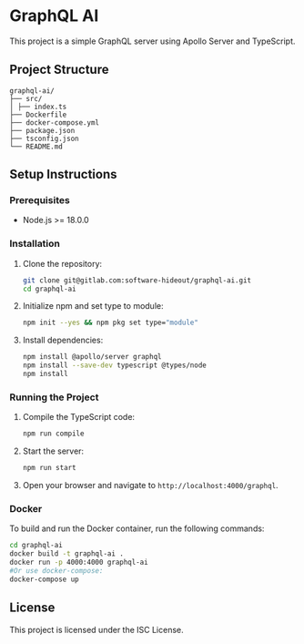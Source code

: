 # GraphQL AI

This project is a simple GraphQL server using Apollo Server and TypeScript.

## Project Structure
```
graphql-ai/
├── src/
│ ├── index.ts
├── Dockerfile
├── docker-compose.yml
├── package.json
├── tsconfig.json
└── README.md
```

## Setup Instructions

### Prerequisites

- Node.js >= 18.0.0

### Installation

1. Clone the repository:
    ```sh
    git clone git@gitlab.com:software-hideout/graphql-ai.git
    cd graphql-ai
    ```

2. Initialize npm and set type to module:
    ```sh
    npm init --yes && npm pkg set type="module"
    ```

3. Install dependencies:
    ```sh
    npm install @apollo/server graphql
    npm install --save-dev typescript @types/node
    npm install
    ```

### Running the Project

1. Compile the TypeScript code:
    ```sh
    npm run compile
    ```

2. Start the server:
    ```sh
    npm run start
    ```

3. Open your browser and navigate to `http://localhost:4000/graphql`.

### Docker
To build and run the Docker container, run the following commands:
```sh
cd graphql-ai
docker build -t graphql-ai .
docker run -p 4000:4000 graphql-ai
#Or use docker-compose:
docker-compose up
```

## License

This project is licensed under the ISC License.
